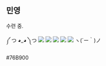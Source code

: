 ## 민영

수련 중. 

༼ つ ◕_◕ ༽つ <img src="https://img.shields.io/badge/-C++-00599C?style=flat-square&logo=Cplusplus&logoColor=white"/></a>
<img src="https://img.shields.io/badge/-Python-3776AB?style=flat-square&logo=Python&logoColor=white"/></a>
<img src="https://img.shields.io/badge/-Ren'Py-FF7F7F?style=flat-square&logo=Ren'Py&logoColor=white"/></a>
<img src="https://img.shields.io/badge/-Unity-000000?style=flat-square&logo=Unity&logoColor=white"/></a>
<img src="https://img.shields.io/badge/-DirectX-000000?style=flat-square&logo=NVIDIA&logoColor=white"/></a> ヽ(´ー｀)ノ

#76B900

